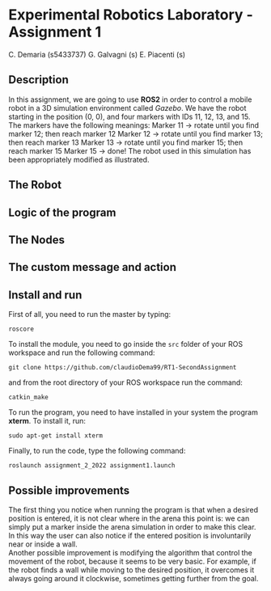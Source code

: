 # Experimental Robotics Laboratory - Assignment 1

C. Demaria (s5433737)
G. Galvagni (s)
E. Piacenti (s)

## Description

In this assignment, we are going to use **ROS2** in order to control a mobile robot in a 3D simulation environment called *Gazebo*. 
We have the robot starting in the position (0, 0), and four markers with IDs 11, 12, 13, and 15. 
The markers have the following meanings:
Marker 11 -> rotate until you find marker 12; then reach marker 12
Marker 12 -> rotate until you find marker 13; then reach marker 13
Marker 13 -> rotate until you find marker 15; then reach marker 15
Marker 15 -> done!
The robot used in this simulation has been appropriately modified as illustrated.

## The Robot



## Logic of the program 



## The Nodes



## The custom message and action


## Install and run

First of all, you need to run the master by typing:

    roscore

To install the module, you need to go inside the `src` folder of your ROS workspace and run the following command:

    git clone https://github.com/claudioDema99/RT1-SecondAssignment

and from the root directory of your ROS workspace run the command:

    catkin_make

To run the program, you need to have installed in your system the program **xterm**. To install it, run:

    sudo apt-get install xterm

Finally, to run the code, type the following command:

    roslaunch assignment_2_2022 assignment1.launch

## Possible improvements

The first thing you notice when running the program is that when a desired position is entered, it is not clear where in the arena this point is: we can simply put a marker inside the arena simulation in order to make this clear.  
In this way the user can also notice if the entered position is involuntarily near or inside a wall.  
Another possible improvement is modifying the algorithm that control the movement of the robot, because it seems to be very basic. For example, if the robot finds a wall while moving to the desired position, it overcomes it always going around it clockwise, sometimes getting further from the goal.


